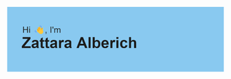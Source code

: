 ![ImageHead](header.png)

<!--
**dxn1405/dxn1405** is a ✨ _special_ ✨ repository because its `README.md` (this file) appears on your GitHub profile.

Here are some ideas to get you started:

- 🔭 I’m currently working on World Peace
- 🌱 I’m currently learning C++ and JAVA
- 👯 I’m looking to collaborate on Many Things
- 🤔 I’m looking for help with Java and all language 
- 💬 Ask me about C++
- 📫 How to reach me: daniel.lif1405@gmail.com
- 😄 Pronouns: He/him
- ⚡ Fun fact: An Overthinker that always right
-->
